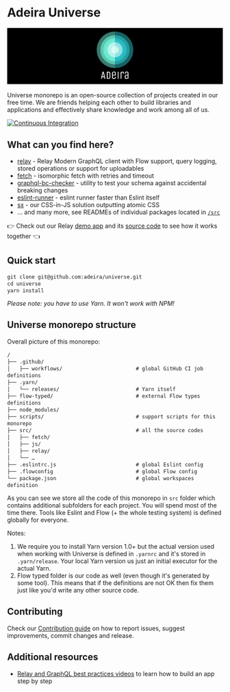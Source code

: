 # Adeira Universe

[![Adeira logo](/src/adeira.dev/static/img/logo-banner.png)](https://adeira.dev/)

Universe monorepo is an open-source collection of projects created in our free time. We are friends helping each other to build libraries and applications and effectively share knowledge and work among all of us.

[![Continuous Integration](https://github.com/adeira/universe/workflows/Continuous%20Integration/badge.svg)](https://github.com/adeira/universe/actions?query=workflow%3A%22Continuous+Integration%22)

## What can you find here?

- [relay](/src/relay) - Relay Modern GraphQL client with Flow support, query logging, stored operations or support for uploadables
- [fetch](/src/fetch) - isomorphic fetch with retries and timeout
- [graphql-bc-checker](/src/graphql-bc-checker) - utility to test your schema against accidental breaking changes
- [eslint-runner](/src/eslint-runner) - eslint runner faster than Eslint itself
- [sx](/src/sx) - our CSS-in-JS solution outputting atomic CSS
- … and many more, see READMEs of individual packages located in [`/src`](/src)

<!-- TODO put there link to adeira.dev: "and more, check out adeira.dev" -->
<!-- generate this list automatically? or commpletely remove it? -->

:point_right: Check out our Relay [demo app](https://relay-example.adeira.now.sh/) and its [source code](https://github.com/adeira/relay-example) to see how it works together :point_left:

## Quick start

```text
git clone git@github.com:adeira/universe.git
cd universe
yarn install
```

_Please note: you have to use Yarn. It won't work with NPM!_

## Universe monorepo structure

Overall picture of this monorepo:

```text
/
├── .github/
│   ├── workflows/                        # global GitHub CI job definitions
├── .yarn/
│   └── releases/                         # Yarn itself
├── flow-typed/                           # external Flow types definitions
├── node_modules/
├── scripts/                              # support scripts for this monorepo
├── src/                                  # all the source codes
│   ├── fetch/
│   ├── js/
│   ├── relay/
│   └── …
├── .eslintrc.js                          # global Eslint config
├── .flowconfig                           # global Flow config
└── package.json                          # global workspaces definition
```

As you can see we store all the code of this monorepo in `src` folder which contains additional subfolders for each project. You will spend most of the time there. Tools like Eslint and Flow (+ the whole testing system) is defined globally for everyone.

Notes:

1. We require you to install Yarn version 1.0+ but the actual version used when working with Universe is defined in `.yarnrc` and it's stored in `.yarn/release`. Your local Yarn version us just an initial executor for the actual Yarn.
1. Flow typed folder is our code as well (even though it's generated by some tool). This means that if the definitions are not OK then fix them just like you'd write any other source code.

## Contributing

Check our [Contribution guide](/CONTRIBUTING.md) on how to report issues, suggest improvements, commit changes and release.

## Additional resources

- [Relay and GraphQL best practices videos](https://code.kiwi.com/relay-and-graphql-best-practices-b09ce1d6d7ea) to learn how to build an app step by step
